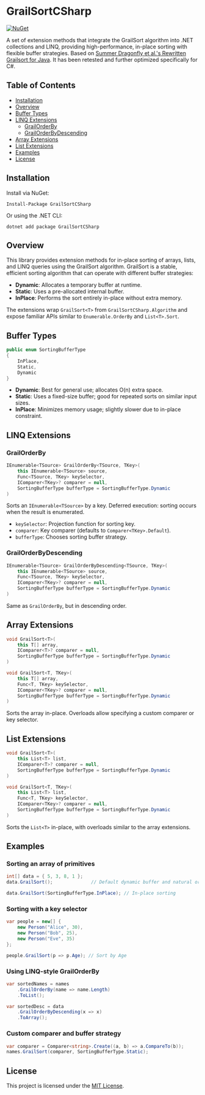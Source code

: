 # GrailSortCSharp

[![NuGet](https://img.shields.io/nuget/v/GrailSortCSharp.svg)](https://www.nuget.org/packages/GrailSortCSharp)

A set of extension methods that integrate the GrailSort algorithm into .NET collections and LINQ, providing high-performance, in-place sorting with flexible buffer strategies. Based on [Summer Dragonfly et al.'s Rewritten Grailsort for Java](https://github.com/HolyGrailSortProject/Rewritten-Grailsort). It has been retested and further optimized specifically for C#.

## Table of Contents

* [Installation](#installation)
* [Overview](#overview)
* [Buffer Types](#buffer-types)
* [LINQ Extensions](#linq-extensions)
  * [GrailOrderBy](#grailorderby)
  * [GrailOrderByDescending](#grailorderbydescending)
* [Array Extensions](#array-extensions)
* [List Extensions](#list-extensions)
* [Examples](#examples)
* [License](#license)

## Installation

Install via NuGet:

```shell
Install-Package GrailSortCSharp
```

Or using the .NET CLI:

```shell
dotnet add package GrailSortCSharp
```

## Overview

This library provides extension methods for in-place sorting of arrays, lists, and LINQ queries using the GrailSort algorithm. GrailSort is a stable, efficient sorting algorithm that can operate with different buffer strategies:

* **Dynamic**: Allocates a temporary buffer at runtime.
* **Static**: Uses a pre-allocated internal buffer.
* **InPlace**: Performs the sort entirely in-place without extra memory.

The extensions wrap `GrailSort<T>` from `GrailSortCSharp.Algorithm` and expose familiar APIs similar to `Enumerable.OrderBy` and `List<T>.Sort`.

## Buffer Types

```csharp
public enum SortingBufferType
{
    InPlace,
    Static,
    Dynamic
}
```

* **Dynamic**: Best for general use; allocates O(n) extra space.
* **Static**: Uses a fixed-size buffer; good for repeated sorts on similar input sizes.
* **InPlace**: Minimizes memory usage; slightly slower due to in-place constraint.

## LINQ Extensions

### GrailOrderBy

```csharp
IEnumerable<TSource> GrailOrderBy<TSource, TKey>(
    this IEnumerable<TSource> source,
    Func<TSource, TKey> keySelector,
    IComparer<TKey>? comparer = null,
    SortingBufferType bufferType = SortingBufferType.Dynamic
)
```

Sorts an `IEnumerable<TSource>` by a key. Deferred execution: sorting occurs when the result is enumerated.

* `keySelector`: Projection function for sorting key.
* `comparer`: Key comparer (defaults to `Comparer<TKey>.Default`).
* `bufferType`: Chooses sorting buffer strategy.

### GrailOrderByDescending

```csharp
IEnumerable<TSource> GrailOrderByDescending<TSource, TKey>(
    this IEnumerable<TSource> source,
    Func<TSource, TKey> keySelector,
    IComparer<TKey>? comparer = null,
    SortingBufferType bufferType = SortingBufferType.Dynamic
)
```

Same as `GrailOrderBy`, but in descending order.

## Array Extensions

```csharp
void GrailSort<T>(
    this T[] array,
    IComparer<T>? comparer = null,
    SortingBufferType bufferType = SortingBufferType.Dynamic
)

void GrailSort<T, TKey>(
    this T[] array,
    Func<T, TKey> keySelector,
    IComparer<TKey>? comparer = null,
    SortingBufferType bufferType = SortingBufferType.Dynamic
)
```

Sorts the array in-place. Overloads allow specifying a custom comparer or key selector.

## List Extensions

```csharp
void GrailSort<T>(
    this List<T> list,
    IComparer<T>? comparer = null,
    SortingBufferType bufferType = SortingBufferType.Dynamic
)

void GrailSort<T, TKey>(
    this List<T> list,
    Func<T, TKey> keySelector,
    IComparer<TKey>? comparer = null,
    SortingBufferType bufferType = SortingBufferType.Dynamic
)
```

Sorts the `List<T>` in-place, with overloads similar to the array extensions.

## Examples

### Sorting an array of primitives

```csharp
int[] data = { 5, 3, 8, 1 };
data.GrailSort();              // Default dynamic buffer and natural order

data.GrailSort(SortingBufferType.InPlace); // In-place sorting
```

### Sorting with a key selector

```csharp
var people = new[] {
    new Person("Alice", 30),
    new Person("Bob", 25),
    new Person("Eve", 35)
};

people.GrailSort(p => p.Age); // Sort by Age
```

### Using LINQ-style GrailOrderBy

```csharp
var sortedNames = names
    .GrailOrderBy(name => name.Length)
    .ToList();

var sortedDesc = data
    .GrailOrderByDescending(x => x)
    .ToArray();
```

### Custom comparer and buffer strategy

```csharp
var comparer = Comparer<string>.Create((a, b) => a.CompareTo(b));
names.GrailSort(comparer, SortingBufferType.Static);
```

## License

This project is licensed under the [MIT License](LICENSE).

